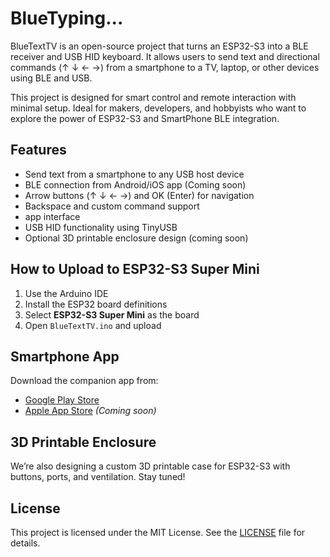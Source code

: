 # BlueTyping...

BlueTextTV is an open-source project that turns an ESP32-S3 into a BLE receiver and USB HID keyboard. 
It allows users to send text and directional commands (↑ ↓ ← →) from a smartphone to a TV, laptop, or other devices using BLE and USB.

This project is designed for smart control and remote interaction with minimal setup. 
Ideal for makers, developers, and hobbyists who want to explore the power of ESP32-S3 and SmartPhone BLE integration.

## Features

- Send text from a smartphone to any USB host device
- BLE connection from Android/iOS app (Coming soon)
- Arrow buttons (↑ ↓ ← →) and OK (Enter) for navigation
- Backspace and custom command support
- app interface 
- USB HID functionality using TinyUSB
- Optional 3D printable enclosure design (coming soon)

## How to Upload to ESP32-S3 Super Mini

1. Use the Arduino IDE
2. Install the ESP32 board definitions
3. Select **ESP32-S3 Super Mini** as the board
4. Open `BlueTextTV.ino` and upload

## Smartphone App

Download the companion app from:

- [Google Play Store](#) 
- [Apple App Store](#) *(Coming soon)*

## 3D Printable Enclosure

We’re also designing a custom 3D printable case for ESP32-S3 with buttons, ports, and ventilation. Stay tuned!

## License

This project is licensed under the MIT License. See the [LICENSE](./LICENSE) file for details.
